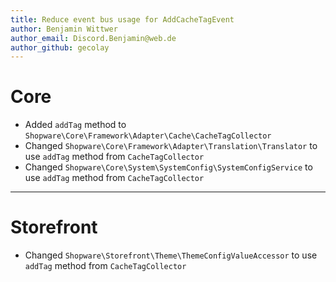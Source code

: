 ```yaml
---
title: Reduce event bus usage for AddCacheTagEvent
author: Benjamin Wittwer
author_email: Discord.Benjamin@web.de
author_github: gecolay
---
```

# Core
* Added `addTag` method to `Shopware\Core\Framework\Adapter\Cache\CacheTagCollector`
* Changed `Shopware\Core\Framework\Adapter\Translation\Translator` to use `addTag` method from `CacheTagCollector`
* Changed `Shopware\Core\System\SystemConfig\SystemConfigService` to use `addTag` method from `CacheTagCollector`
___
# Storefront
* Changed `Shopware\Storefront\Theme\ThemeConfigValueAccessor` to use `addTag` method from `CacheTagCollector`
